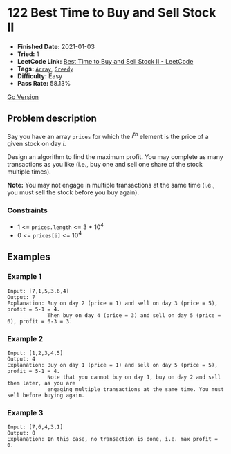 # 122 Best Time to Buy and Sell Stock II

- **Finished Date:** 2021-01-03
- **Tried:** 1
- **LeetCode Link:** [Best Time to Buy and Sell Stock II - LeetCode](https://leetcode.com/problems/best-time-to-buy-and-sell-stock-ii/)
- **Tags:** [`Array`](https://leetcode.com/tag/array/), [`Greedy`](https://leetcode.com/tag/greedy/)
- **Difficulty:** Easy
- **Pass Rate:** 58.13%

[Go Version](../Go/122_Best_Time_to_Buy_and_Sell_Stock_II/main.go)

## Problem description

Say you have an array `prices` for which the *i<sup>th</sup>* element is the price of a given stock on day *i*.

Design an algorithm to find the maximum profit. You may complete as many transactions as you like (i.e., buy one and sell one share of the stock multiple times).

**Note:** You may not engage in multiple transactions at the same time (i.e., you must sell the stock before you buy again).

### Constraints

- 1 <= `prices.length` <= 3 * 10<sup>4</sup>
- 0 <= `prices[i]` <= 10<sup>4</sup>

## Examples

### Example 1

```
Input: [7,1,5,3,6,4]
Output: 7
Explanation: Buy on day 2 (price = 1) and sell on day 3 (price = 5), profit = 5-1 = 4.
             Then buy on day 4 (price = 3) and sell on day 5 (price = 6), profit = 6-3 = 3.
```

### Example 2

```
Input: [1,2,3,4,5]
Output: 4
Explanation: Buy on day 1 (price = 1) and sell on day 5 (price = 5), profit = 5-1 = 4.
             Note that you cannot buy on day 1, buy on day 2 and sell them later, as you are
             engaging multiple transactions at the same time. You must sell before buying again.
```

### Example 3

```
Input: [7,6,4,3,1]
Output: 0
Explanation: In this case, no transaction is done, i.e. max profit = 0.
```
